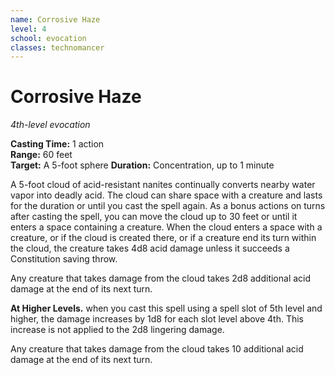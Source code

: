 ```yaml
---
name: Corrosive Haze
level: 4
school: evocation
classes: technomancer
---
```


# Corrosive Haze

_4th-level evocation_

**Casting Time:** 1 action    
**Range:** 60 feet    
**Target:** A 5-foot sphere
**Duration:** Concentration, up to 1 minute

A 5-foot cloud of acid-resistant nanites continually converts nearby water vapor into deadly acid. The cloud can share space with a creature and lasts for the duration or until you cast the spell again. As a bonus actions on turns after casting the spell, you can move the cloud up to 30 feet or until it enters a space containing a creature. When the cloud enters a space with a creature, or if the cloud is created there, or if a creature end its turn within the cloud, the creature takes 4d8 acid damage unless it succeeds a Constitution saving throw.

Any creature that takes damage from the cloud takes 2d8 additional acid damage at the end of its next turn.

**At Higher Levels.** when you cast this spell using a spell slot of 5th level and higher, the damage increases by 1d8 for each slot level above 4th. This increase is not applied to the 2d8 lingering damage.

Any creature that takes damage from the cloud takes 10 additional acid damage at the end of its next turn.
